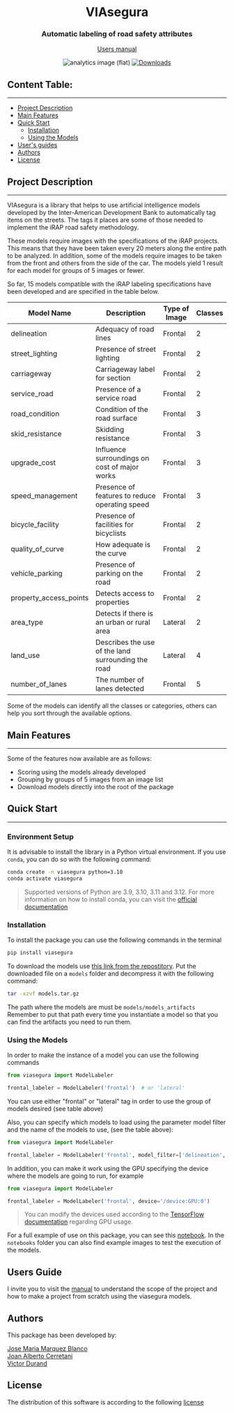 <div align="center">
    <h1>VIAsegura</h1>
    <h3>Automatic labeling of road safety attributes</h3>

[Users manual](https://github.com/EL-BID/VIAsegura/tree/main/viasegura/manuals)

![analytics image (flat)](https://raw.githubusercontent.com/vitr/google-analytics-beacon/master/static/badge-flat.gif)
[![Downloads](https://pepy.tech/badge/viasegura)](https://pepy.tech/project/viasegura)
</div>

## Content Table:
---
- [Project Description](#project-description)
- [Main Features](#main-features)
- [Quick Start](#quick-start)
    - [Installation](#installation)
    - [Using the Models](#using-the-models)
- [User's guides](#users-guide)
- [Authors](#authors)
- [License](#license)

## Project Description
---

VIAsegura is a library that helps to use artificial intelligence models developed by the Inter-American Development Bank to
automatically tag items on the streets. The tags it places are some of those needed to implement the iRAP road safety
methodology.

These models require images with the specifications of the iRAP projects. This means that they have been taken every 20
meters along the entire path to be analyzed. In addition, some of the models require images to be taken from the front
and others from the side of the car. The models yield 1 result for each model for groups of 5 images or fewer.

So far, 15 models compatible with the iRAP labeling specifications have been developed and are specified in the table
below.

| Model Name             | Description                                        | Type of Image | Classes |
|------------------------|----------------------------------------------------|---------------|---------|
| delineation            | Adequacy of road lines                             | Frontal       | 2       |
| street_lighting        | Presence of street lighting                        | Frontal       | 2       |
| carriageway            | Carriageway label for section                      | Frontal       | 2       |
| service_road           | Presence of a service road                         | Frontal       | 2       |
| road_condition         | Condition of the road surface                      | Frontal       | 3       |
| skid_resistance        | Skidding resistance                                | Frontal       | 3       |
| upgrade_cost           | Influence surroundings on cost of major works      | Frontal       | 3       |
| speed_management       | Presence of features to reduce operating speed     | Frontal       | 3       |
| bicycle_facility       | Presence of facilities for bicyclists              | Frontal       | 2       |
| quality_of_curve       | How adequate is the curve                          | Frontal       | 2       |
| vehicle_parking        | Presence of parking on the road                    | Frontal       | 2       |
| property_access_points | Detects access to properties                       | Frontal       | 2       |
| area_type              | Detects if there is an urban or rural area         | Lateral       | 2       |
| land_use               | Describes the use of the land surrounding the road | Lateral       | 4       |
| number_of_lanes        | The number of lanes detected                       | Frontal       | 5       |

Some of the models can identify all the classes or categories, others can help you sort through the available options.

## Main Features
---

Some of the features now available are as follows:

- Scoring using the models already developed
- Grouping by groups of 5 images from an image list
- Download models directly into the root of the package

## Quick Start
---

### Environment Setup

It is advisable to install the library in a Python virtual environment. If you use `conda`, you can do so with the following command:

```bash
conda create -n viasegura python=3.10
conda activate viasegura
```

> Supported versions of Python are 3.9, 3.10, 3.11 and 3.12.
> For more information on how to install conda, you can visit the [official documentation](https://docs.conda.io/projects/conda/en/latest/user-guide/install/)

### Installation

To install the package you can use the following commands in the terminal 

```bash
pip install viasegura
```

To download the models use [this link from the repostitory](https://github.com/EL-BID/VIAsegura/raw/refs/heads/release/v2.0.0/models/models.tar.gz?download=).
Put the downloaded file on a `models` folder and decompress it with the following command:

```bash
tar -xzvf models.tar.gz
```
The path where the models are must be `models/models_artifacts` 
Remember to put that path every time you instantiate a model so that you can find the artifacts you need to run them.

### Using the Models

In order to make the instance of a model you can use the following commands

```python
from viasegura import ModelLabeler

frontal_labeler = ModelLabeler('frontal')  # or 'lateral' 
```

You can use either "frontal" or "lateral" tag in order to use the group of models desired (see table above)

Also, you can specify which models to load using the parameter model filter and the name of the models to use, (see the
table above):

```python
from viasegura import ModelLabeler

frontal_labeler = ModelLabeler('frontal', model_filter=['delineation', 'street_lighting', 'carriageway']) 
```

In addition, you can make it work using the GPU specifying the device where the models are going to run, for example

```python
from viasegura import ModelLabeler

frontal_labeler = ModelLabeler('frontal', device='/device:GPU:0') 
```
> You can modify the devices used according to the [TensorFlow documentation](https://www.tensorflow.org/guide/gpu) 
> regarding GPU usage.

For a full example of use on this package, you can see this 
[notebook](https://github.com/EL-BID/VIAsegura/blob/release/v2.0.0/notebooks/execution_example.ipynb).
In the `notebooks` folder you can also find example images to test the execution of the models.


## Users Guide

I invite you to visit the [manual](https://github.com/EL-BID/VIAsegura/tree/main/viasegura/manuals) to understand the
scope of the project and how to make a project from scratch using the viasegura models.


## Authors

This package has been developed by:

<a href="https://github.com/J0s3M4rqu3z" target="blank">Jose Maria Marquez Blanco</a>
<br/>
<a href="https://www.linkedin.com/in/joancerretani/" target="blank">Joan Alberto Cerretani</a>
<br/>
<a href="https://www.linkedin.com/in/ingvictordurand/" target="blank">Victor Durand</a>

## License

The distribution of this software is according to the
following [license](https://github.com/EL-BID/VIAsegura/blob/main/LICENSE.md)
